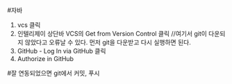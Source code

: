 #자바

1. vcs 클릭
2. 인텔리제이 상단바 VCS의 Get from Version Control 클릭    //여기서 git이 다운되지 않았다고 오류날 수 있다. 먼저 git을 다운받고 다시 실행하면 된다.
3. GitHub - Log In via GitHub 클릭
4. Authorize in GitHub

#잘 연동되었으면 git에서 커밋, 푸시
